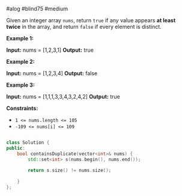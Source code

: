 #alog #blind75 #medium 

Given an integer array `nums`, return `true` if any value appears **at least twice** in the array, and return `false` if every element is distinct.

**Example 1:**

**Input:** nums = [1,2,3,1]
**Output:** true

**Example 2:**

**Input:** nums = [1,2,3,4]
**Output:** false

**Example 3:**

**Input:** nums = [1,1,1,3,3,4,3,2,4,2]
**Output:** true

**Constraints:**

- `1 <= nums.length <= 105`
- `-109 <= nums[i] <= 109`

```cpp

class Solution {
public:
    bool containsDuplicate(vector<int>& nums) {
        std::set<int> s(nums.begin(), nums.end());
        
        return s.size() != nums.size();
        
    }
};

```